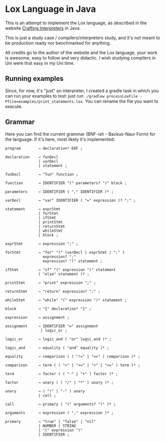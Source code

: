 # Lox Language in Java

This is an attempt to implement the Lox language, as described in
the website [Crafting Interpreters](https://craftinginterpreters.com/statements-and-state.html) in Java.

This is just a study case / compilers/interpreters study, and it's not meant to be production ready nor benchmarked
for anything.

All credits go to the author of the website and the Lox language, your work is awesome,
easy to follow and very didactic. I wish studying compilers in Uni were that easy in my Uni time.

## Running examples

Since, for now, it's "just" an interpreter, I created a gradle task in which you can run your examples to test:
just run `./gradlew processLoxFile -Pfile=examples/print_statements.lox`. You can rename the file you want to execute.

## Grammar

Here you can find the current grammar (BNF-ish - Backus-Naur Form) for the language. If it's here, most likely it's implemented:

```text
program        → declaration* EOF ;

declaration    → funDecl
               | varDecl
               | statement ;

funDecl        → "fun" function ;

function       → IDENTIFIER "(" parameters? ")" block ;

parameters     → IDENTIFIER ( "," IDENTIFIER )* ;

varDecl        → "var" IDENTIFIER ( "=" expression )? ";" ;

statement      → exprStmt
               | forStmt
               | ifStmt
               | printStmt
               | returnStmt
               | whileStmt
               | block ;

exprStmt       → expression ";" ;

forStmt        → "for" "(" (varDecl | exprStmt | ";" )
                 expression? ";"
                 expression? ")" statement ;

ifStmt         → "if" "(" expression ")" statement
               ( "else" statement )? ;

printStmt      → "print" expression ";" ;

returnStmt     → "return" expression? ";" ;

whileStmt      → "while" "(" expression ")" statement ;

block          → "{" declaration* "}" ;

expression     → assignment ;

assignment     → IDENTIFIER "=" assignment
                | logic_or ;

logic_or       → logic_and ( "or" logic_and )* ;

logic_and      → equality ( "and" equality )* ;

equality       → comparison ( ( "!=" | "==" ) comparison )* ;

comparison     → term ( ( ">" | ">=" | "<" | "<=" ) term )* ;

term           → factor ( ( "-" | "+" ) factor )* ;

factor         → unary ( ( "/" | "*" ) unary )* ;

unary          → ( "!" | "-" ) unary
               | call ;

call           → primary ( "(" arguments? ")" )* ;

arguments      → expression ( "," expression )* ;

primary        → "true" | "false" | "nil"
               | NUMBER | STRING
               | "(" expression ")"
               | IDENTIFIER ;
```